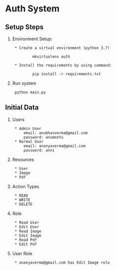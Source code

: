 Auth System
======================

Setup Steps
-----------

1. Environment Setup:

        * Create a virtual environment (python 3.7)

                mkvirtualenv auth

        * Install the requirements by using command:
        
                pip install -r requirements.txt

1. Run system

        python main.py


Initial Data
-----------

1. Users

        * Admin User
            email: anubhavverma@gmail.com
            password: anumontu
        * Normal User
            email: ananyaverma@gmail.com
            password: anni

1. Resources

        * User
        * Image
        * Pdf

1. Action Types

        * READ
        * WRITE
        * DELETE

1. Role

        * Read User
        * Edit User
        * Read Image
        * Edit Image
        * Read Pdf
        * Edit Pdf

1. User Role

        * ananyaverma@gmail.com has Edit Image role
